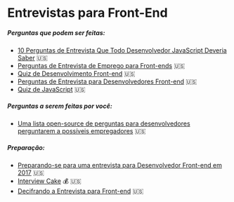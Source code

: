 # Entrevistas para Front-End

##### Perguntas que podem ser feitas:

* [10 Perguntas de Entrevista Que Todo Desenvolvedor JavaScript Deveria Saber](https://medium.com/javascript-scene/10-interview-questions-every-javascript-developer-should-know-6fa6bdf5ad95) :us:
* [Perguntas de Entrevista de Emprego para Front-ends](http://h5bp.github.io/Front-end-Developer-Interview-Questions/) :us:
* [Quiz de Desenvolvimento Front-end](http://davidshariff.com/quiz/) :us:
* [Perguntas de Entrevista para Desenvolvedores Front-end](http://thatjsdude.com/interview/index.html) :us:
* [Quiz de JavaScript](http://davidshariff.com/js-quiz/) :us:

##### Perguntas a serem feitas por você:

* [Uma lista open-source de perguntas para desenvolvedores perguntarem a possíveis empregadores](https://github.com/ChiperSoft/InterviewThis) :us:

##### Preparação:

* [Preparando-se para uma entrevista para Desenvolvedor Front-end em 2017](http://davidshariff.com/blog/preparing-for-a-front-end-web-development-interview-in-2017/) :us:
* [Interview Cake](https://www.interviewcake.com/) :moneybag: :us:
* [Decifrando a Entrevista para Front-end](https://medium.freecodecamp.com/cracking-the-front-end-interview-9a34cd46237) :us:
